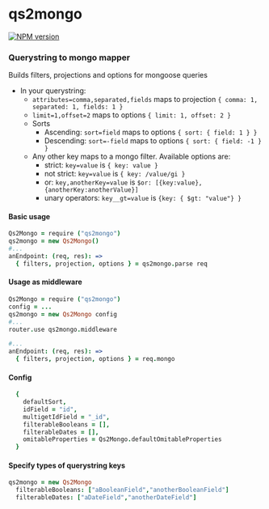 # qs2mongo

[![NPM version](https://badge.fury.io/js/qs2mongo.png)](http://badge.fury.io/js/qs2mongo)

### Querystring to mongo mapper

Builds filters, projections and options for mongoose queries
- In your querystring: 
  - `attributes=comma,separated,fields` maps to projection `{ comma: 1, separated: 1, fields: 1 }`
  - `limit=1,offset=2` maps to options `{ limit: 1, offset: 2 }`
  - Sorts
    - Ascending: `sort=field` maps to options `{ sort: { field: 1 } }`
    - Descending: `sort=-field` maps to options `{ sort: { field: -1 } }`
  - Any other key maps to a mongo filter. Available options are:
    - strict: `key=value` is `{ key: value }`
    - not strict: `key=value` is `{ key: /value/gi }`
    - or: `key,anotherKey=value` is `$or: [{key:value}, {anotherKey:anotherValue}]`
    - unary operators: `key__gt=value` is `{key: { $gt: "value"} }`

#### Basic usage

``` Coffeescript
Qs2Mongo = require ("qs2mongo")
qs2mongo = new Qs2Mongo()
#... 
anEndpoint: (req, res): =>
  { filters, projection, options } = qs2mongo.parse req
```

#### Usage as middleware

``` Coffeescript
Qs2Mongo = require ("qs2mongo")
config = ...
qs2mongo = new Qs2Mongo config
#... 
router.use qs2mongo.middleware

#... 
anEndpoint: (req, res): =>
  { filters, projection, options } = req.mongo

```

#### Config

``` Coffeescript
  {
    defaultSort, 
    idField = "id", 
    multigetIdField = "_id", 
    filterableBooleans = [], 
    filterableDates = [], 
    omitableProperties = Qs2Mongo.defaultOmitableProperties
  }
```


#### Specify types of querystring keys

``` Coffeescript
qs2mongo = new Qs2Mongo
  filterableBooleans: ["aBooleanField","anotherBooleanField"]
  filterableDates: ["aDateField","anotherDateField"]
```
